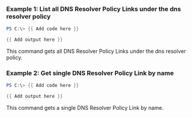 ### Example 1: List all DNS Resolver Policy Links under the dns resolver policy 
```powershell
PS C:\> {{ Add code here }}

{{ Add output here }}
```

This command gets all DNS Resolver Policy Links under the dns resolver policy.

### Example 2: Get single DNS Resolver Policy Link by name
```powershell
PS C:\> {{ Add code here }}

{{ Add output here }}
```

This command gets a single DNS Resolver Policy Link by name.
